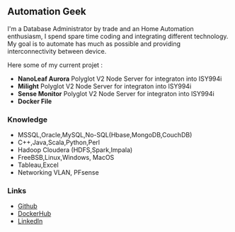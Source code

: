 ## Automation Geek

I'm a Database Administrator by trade and an Home Automation enthusiasm, I spend spare time coding and integrating different technology. My goal is to automate has much as possible and providing interconnectivity between device.

Here some of my current projet :

- **NanoLeaf Aurora** Polyglot V2 Node Server for integraton into ISY994i
- **Milight** Polyglot V2 Node Server for integraton into ISY994i
- **Sense Monitor** Polyglot V2 Node Server for integraton into ISY994i
- **Docker File**

### Knowledge

- MSSQL,Oracle,MySQL,No-SQL(Hbase,MongoDB,CouchDB)
- C++,Java,Scala,Python,Perl
- Hadoop Cloudera (HDFS,Spark,Impala)
- FreeBSB,Linux,Windows, MacOS
- Tableau,Excel
- Networking VLAN, PFsense

### Links
- [Github](https://github.com/therealmysteryman)
- [DockerHub](https://hub.docker.com/u/automationgeek/)
- [LinkedIn](https://www.linkedin.com/in/jean-françois-tremblay-4949182)
